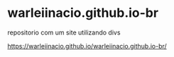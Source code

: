 # warleiinacio.github.io-br

repositorio com um site utilizando divs

https://warleiinacio.github.io/warleiinacio.github.io-br/
